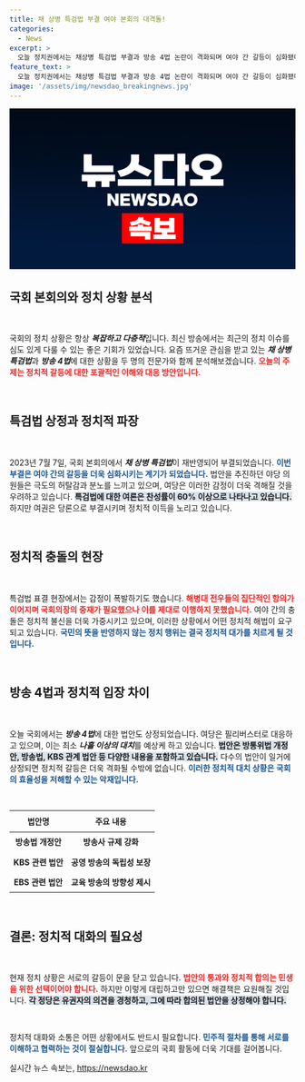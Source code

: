 ```yaml
---
title: 채 상병 특검법 부결 여야 본회의 대격돌!
categories:
  - News
excerpt: >
  오늘 정치권에서는 채상병 특검법 부결과 방송 4법 논란이 격화되며 여야 간 갈등이 심화됐다. 감정적 충돌과 무기도 연이어 발생하며 국회가 혼란스러운 상황. 국민 여론은 찬성이지만, 여당은 반대 입장을 고수하고 있어 향후 정국에 미칠 파장이 주목된다.
feature_text: >
  오늘 정치권에서는 채상병 특검법 부결과 방송 4법 논란이 격화되며 여야 간 갈등이 심화됐다. 감정적 충돌과 무기도 연이어 발생하며 국회가 혼란스러운 상황. 국민 여론은 찬성이지만, 여당은 반대 입장을 고수하고 있어 향후 정국에 미칠 파장이 주목된다.
image: '/assets/img/newsdao_breakingnews.jpg'
---
```


<p><img src="/assets/img/newsdao_breakingnews.jpg" alt="ontimetimes 속보" /></p>

<h2 data-ke-size="size26">국회 본회의와 정치 상황 분석</h2>

<p data-ke-size="size16">&nbsp;</p>

<p>국회의 정치 상황은 항상 <strong><em>복잡하고 다층적</em></strong>입니다. 최신 방송에서는 최근의 정치 이슈를 심도 있게 다룰 수 있는 좋은 기회가 있었습니다. 요즘 뜨거운 관심을 받고 있는 <strong><em>채 상병 특검법</em></strong>과 <strong><em>방송 4법</em></strong>에 대한 상황을 두 명의 전문가와 함께 분석해보겠습니다. <b><span style="color: #ee2323;">오늘의 주제는 정치적 갈등에 대한 포괄적인 이해와 대응 방안입니다.</span></b></p>

<p data-ke-size="size16">&nbsp;</p>

<h2 data-ke-size="size26">특검법 상정과 정치적 파장</h2>

<p data-ke-size="size16">&nbsp;</p>

<p>2023년 7월 7일, 국회 본회의에서 <strong><em>채 상병 특검법</em></strong>이 재반영되어 부결되었습니다. <b><span style="color: #1a5490;">이번 부결은 여야 간의 갈등을 더욱 심화시키는 계기가 되었습니다.</span></b> 법안을 추진하던 야당 의원들은 극도의 허탈감과 분노를 느끼고 있으며, 여당은 이러한 감정이 더욱 격해질 것을 우려하고 있습니다. <b><span style="background-color: #21538527;">특검법에 대한 여론은 찬성률이 60% 이상으로 나타나고 있습니다.</span></b> 하지만 여권은 당론으로 부결시키며 정치적 이득을 노리고 있습니다.</p>

<p data-ke-size="size16">&nbsp;</p>

<h2 data-ke-size="size26">정치적 충돌의 현장</h2>

<p data-ke-size="size16">&nbsp;</p>

<p>특검법 표결 현장에서는 감정이 폭발하기도 했습니다. <b><span style="color: #ee2323;">해병대 전우들의 집단적인 항의가 이어지며 국회의장의 중재가 필요했으나 이를 제대로 이행하지 못했습니다.</span></b> 여야 간의 충돌은 정치적 불신을 더욱 가중시키고 있으며, 이러한 상황에서 어떤 정치적 해법이 요구되고 있습니다. <b><span style="color: #1a5490;">국민의 뜻을 반영하지 않는 정치 행위는 결국 정치적 대가를 치르게 될 것입니다.</span></b></p>

<p data-ke-size="size16">&nbsp;</p>

<h2 data-ke-size="size26">방송 4법과 정치적 입장 차이</h2>

<p data-ke-size="size16">&nbsp;</p>

<p>오늘 국회에서는 <strong><em>방송 4법</em></strong>에 대한 법안도 상정되었습니다. 여당은 필리버스터로 대응하고 있으며, 이는 최소 <strong><em>나흘 이상의 대치</em></strong>를 예상케 하고 있습니다. <b><span style="background-color: #21538527;">법안은 방통위법 개정안, 방송법, KBS 관계 법안 등 다양한 내용을 포함하고 있습니다.</span></b> 다수의 법안이 일거에 상정되면 정치적 갈등은 더욱 격화될 수밖에 없습니다. <b><span style="color: #1a5490;">이러한 정치적 대치 상황은 국회의 효율성을 저해할 수 있는 악재입니다.</span></b></p>

<p data-ke-size="size16">&nbsp;</p>

<table style="width: 100%;">
  <thead>
    <tr>
      <th style="text-align: center; height: 30px;"><b>법안명</b></th>
      <th style="text-align: center; height: 30px;"><b>주요 내용</b></th>
    </tr>
  </thead>
  <tbody>
    <tr>
      <td style="text-align: center; height: 30px;"><b>방송법 개정안</b></td>
      <td style="text-align: center; height: 30px;"><b>방송사 규제 강화</b></td>
    </tr>
    <tr>
      <td style="text-align: center; height: 30px;"><b>KBS 관련 법안</b></td>
      <td style="text-align: center; height: 30px;"><b>공영 방송의 독립성 보장</b></td>
    </tr>
    <tr>
      <td style="text-align: center; height: 30px;"><b>EBS 관련 법안</b></td>
      <td style="text-align: center; height: 30px;"><b>교육 방송의 방향성 제시</b></td>
    </tr>
  </tbody>
</table>

<p data-ke-size="size16">&nbsp;</p>

<h2 data-ke-size="size26">결론: 정치적 대화의 필요성</h2>

<p data-ke-size="size16">&nbsp;</p>

<p>현재 정치 상황은 서로의 갈등이 문을 닫고 있습니다. <b><span style="color: #ee2323;">법안의 통과와 정치적 합의는 민생을 위한 선택이어야 합니다.</span></b> 하지만 이렇게 대립하고만 있으면 해결책은 요원해질 것입니다. <b><span style="background-color: #21538527;">각 정당은 유권자의 의견을 경청하고, 그에 따라 합의된 법안을 상정해야 합니다.</span></b></p>

<p data-ke-size="size16">&nbsp;</p>

<p>정치적 대화와 소통은 어떤 상황에서도 반드시 필요합니다. <b><span style="color: #1a5490;">민주적 절차를 통해 서로를 이해하고 협력하는 것이 절실합니다.</span></b> 앞으로의 국회 활동에 더욱 기대를 걸어봅니다.</p>
실시간 뉴스 속보는, <a href="https://newsdao.kr" rel="dofollow">https://newsdao.kr</a>


